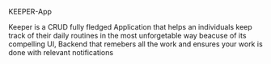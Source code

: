 KEEPER-App

Keeper is a CRUD fully fledged Application that helps an individuals
keep track of their daily routines in the most unforgetable way
beacuse of its compelling UI, Backend that remebers all the work
and ensures your work is done with relevant notifications

